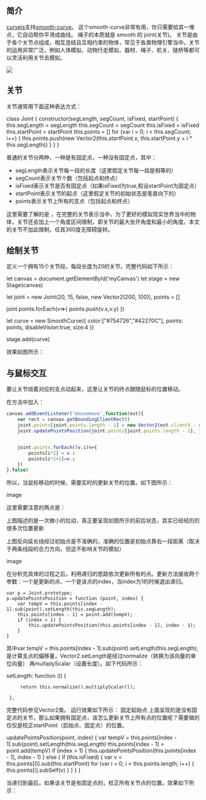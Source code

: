 ﻿## 简介

[curvejs](https://github.com/AlloyTeam/curvejs)支持[smooth-curve](https://github.com/AlloyTeam/curvejs/blob/master/src/smooth-curve.js)。
这个smooth-curve非常有用，你只需要给其一堆点，它自动帮你平滑成曲线。
绳子的本质就是 smooth 的 joint(关节)。 关节是由于各个关节点组成，相互连结且互相约束的物体，常见于各类物理引擎当中。关节的运用非常广泛，例如人体模拟、动物行走模拟、器材、绳子、机关、链桥等都可以灵活利用关节去模拟。

![](http://images2015.cnblogs.com/blog/105416/201705/105416-20170505102404836-1010190001.jpg)

## 关节

关节通常用下面这种表达方式：

class Joint {
    constructor(segLength, segCount, isFixed, startPoint) {
        this.segLength = segLength
        this.segCount = segCount
        this.isFixed = isFixed
        this.startPoint = startPoint
        this.points = []
        for (var i = 0; i < this.segCount; i++) {
            this.points.push(new Vector2(this.startPoint.x, this.startPoint.y + i * this.segLength))
        }
    }
}

普通的关节分两种，一种是有固定点，一种没有固定点，其中：

* segLength表示关节每一段的长度（这里假定关节每一段是相等的）
* segCount表示关节个数（包括起点和终点）
* isFixed表示关节是否有固定点（如果isFixed为true,假设startPoint为固定点）
* startPoint表示关节的起点（这里假定关节的初始状态是笔直向下的）
* points表示关节上所有的支点（包括起点和终点）

这里需要了解的是 ，在完整的关节表示当中，为了更好的模拟现实世界当中的物体，关节还会加上一个角度区间限制，即关节的最大张开角度和最小的角度。本文的关节不加此限制，任其360度无障碍旋转。

## 绘制关节

定义一个拥有15个关节段，每段长度为20的关节。完整代码如下所示：

let canvas = document.getElementById('myCanvas')
let stage = new Stage(canvas)

let joint = new Joint(20, 15, false, new Vector2(200, 100)),
    points = []

joint.points.forEach(v=>{
    points.push(v.x,v.y)
})

let curve = new SmoothCurve({
    color:["#754726","#42270C"],
    points: points,
    disableVision:true,
    size:4
})

stage.add(curve)

效果如图所示：

## 与鼠标交互

要让关节绕着对应的支点动起来，这里让关节的终点跟随鼠标的位置移动。

在方法中加入：

```js
canvas.addEventListener('mousemove',function(evt){
    var rect = canvas.getBoundingClientRect()
    joint.points[joint.points.length - 1] = new Vector2(evt.clientX - rect.left, evt.clientY - rect.top)
    joint.updatePointsPosition(joint.points[joint.points.length - 1], joint.points.length - 1)


    joint.points.forEach((v,i)=>{
        points[i*2] = v.x
        points[i*2+1]=v.y
    })
},false)
```

所以，当鼠标移动的时候，需要实时的更新关节的位置。如下图所示：

image

这里需要注意的两点是：

上图描述的是一次微小的拉动，真正要呈现如图所示的前后状态，其实已经经历的很多次位置更新

上图反向延长线经过初始点是不准确的，准确的位置是初始点靠右一段距离（取决于两条线段的合力方向，但这不影响关节的模拟）

image


在分析完具体的过程之后，利用递归的思路依次更新所有的点。更新方法接收两个参数：一个是更新的点、一个是该点的index，当index为1的时候退出递归。


    var p = Joint.prototype;
    p.updatePointsPosition = function (point, index) {
        var tempV = this.points[index - 1].sub(point).setLength(this.segLength);
        this.points[index - 1] = point.add(tempV);
        if (index > 1) {
            this.updatePointsPosition(this.points[index - 1], index - 1);
        } 
    }

其中var tempV = this.points[index - 1].sub(point).setLength(this.segLength);是计算支点的偏移量，Vector2.setLength是经过normalize（转换为该向量的单位向量） 再multiplyScalar（设置长度）。如下代码所示：

setLength: function (l) {

         return this.normalize().multiplyScalar(l);

     },
完整代码参见Vector2类。
运行效果如下所示：
固定起始点
上面呈现的是没有固定点的关节，那么如果拥有固定点，该怎么更新关节上所有点的位置呢？需要做的仅仅是校正startPoint（启始点、固定点）的位置。

updatePointsPosition(point, index) {
    var tempV = this.points[index - 1].sub(point).setLength(this.segLength)
    this.points[index - 1] = point.add(tempV)
    if (index > 1) {
        this.updatePointsPosition(this.points[index - 1], index - 1)
    } else {
        if (this.isFixed) {
            var v = this.points[0].sub(this.startPoint)
            for (var i = 0; i < this.points.length; i++) {
                this.points[i].subSelf(v)
            }
        }
    }
}

当递归到最后，如果该关节是有固定点的，校正所有关节点的位置。效果如下所示：
